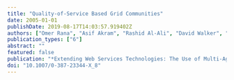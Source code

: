 ```yaml
---
title: "Quality-of-Service Based Grid Communities"
date: 2005-01-01
publishDate: 2019-08-17T14:03:57.919402Z
authors: ["Omer Rana", "Asif Akram", "Rashid Al-Ali", "David Walker", "Gregor von Laszewski", "Kaizar Amin"]
publication_types: ["6"]
abstract: ""
featured: false
publication: "*Extending Web Services Technologies: The Use of Multi-Agent Approaches*"
doi: "10.1007/0-387-23344-X_8"
---
```


